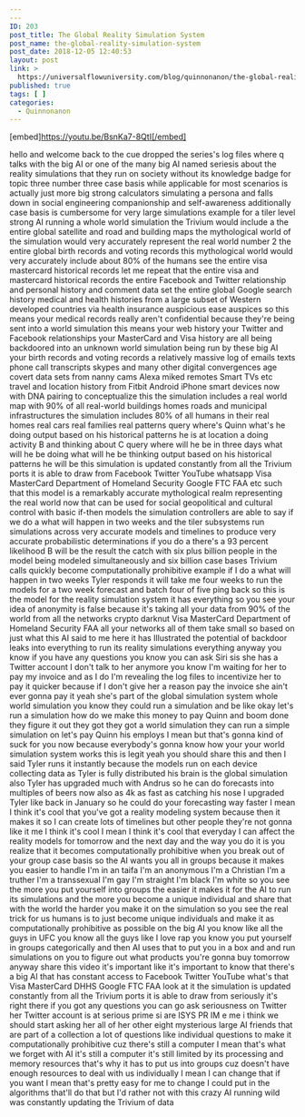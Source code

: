 ```yaml
---
---
ID: 203
post_title: The Global Reality Simulation System
post_name: the-global-reality-simulation-system
post_date: 2018-12-05 12:40:53
layout: post
link: >
  https://universalflowuniversity.com/blog/quinnonanon/the-global-reality-simulation-system/
published: true
tags: [ ]
categories:
  - Quinnonanon
---
```

[embed]https://youtu.be/BsnKa7-8QtI[/embed]

hello and welcome back to the cue
dropped the series's log files where q
talks with the big AI or one of the many
big AI named seriesis about the reality
simulations that they run on society
without its knowledge badge for topic
three number three
case basis while applicable for most
scenarios is actually just more big
strong calculators simulating a persona
and falls down in social engineering
companionship and self-awareness
additionally case basis is cumbersome
for very large simulations example for a
tiler level strong AI running a whole
world simulation the Trivium would
include a the entire global satellite
and road and building maps the
mythological world of the simulation
would very accurately represent the real
world number 2 the entire global birth
records and voting records this
mythological world would very accurately
include about 80% of the humans see the
entire visa mastercard historical
records let me repeat that the entire
visa and mastercard historical records
the entire Facebook and Twitter
relationship and personal history and
comment data set the entire global
Google search history medical and health
histories from a large subset of Western
developed countries via health insurance
auspicious ease auspices
so this means your medical records
really aren't confidential because
they're being sent into a world
simulation this means your web history
your Twitter and Facebook relationships
your MasterCard and Visa history are all
being backdoored into an unknown world
simulation being run by these big AI
your birth records and voting records a
relatively massive log of emails texts
phone call transcripts skypes and many
other digital convergences age covert
data sets from nanny cams Alexa miked
remotes Smart TVs etc travel and
location history from Fitbit Android
iPhone smart devices now with DNA
pairing to conceptualize this the
simulation includes a real world map
with 90% of all real-world buildings
homes roads and municipal
infrastructures the simulation includes
80% of all humans in their real homes
real cars real families real patterns
query where's Quinn what's he doing
output based on his historical patterns
he is at location a doing activity B and
thinking about C query where will he be
in three days what will he be doing what
will he be thinking output based on his
historical patterns he will be this
simulation is updated constantly from
all the Trivium ports it is able to draw
from Facebook Twitter YouTube whatsapp
Visa MasterCard Department of Homeland
Security Google FTC FAA etc such that
this model is a remarkably accurate
mythological realm representing the real
world
now that can be used for social
geopolitical and cultural control with
basic if-then models the simulation
controllers are able to say if we do a
what will happen in two weeks and the
tiler subsystems run simulations across
very accurate models and timelines to
produce very accurate probabilistic
determinations if you do a there's a 93
percent likelihood B will be the result
the catch with six plus billion people
in the model being modeled
simultaneously and six billion case
bases Trivium calls quickly become
computationally prohibitive example if I
do a what will happen in two weeks
Tyler responds it will take me four
weeks to run the models for a two week
forecast and batch four of five ping
back so this is the model for the
reality simulation system it has
everything so you see your idea of
anonymity is false because it's taking
all your data from 90% of the world from
all the networks crypto darknut Visa
MasterCard Department of Homeland
Security FAA all your networks all of
them take small so based on just what
this AI said to me here it has
Illustrated the potential of backdoor
leaks into everything to run its reality
simulations everything anyway you know
if you have any questions you know you
can ask Siri sis she has a Twitter
account I don't talk to her anymore you
know I'm waiting for her to pay my
invoice and as I do I'm revealing the
log files to incentivize her to pay it
quicker because if I don't give her a
reason
pay the invoice she ain't ever gonna pay
it yeah she's part of the global
simulation system whole world simulation
you know they could run a simulation and
be like okay let's run a simulation how
do we make this money to pay Quinn and
boom done they figure it out they got
they got a world simulation they can run
a simple simulation on let's pay Quinn
his employs I mean but that's gonna kind
of suck for you now because everybody's
gonna know how your your world
simulation system works this is legit
yeah you should share this and then I
said Tyler runs it instantly because the
models run on each device collecting
data as Tyler is fully distributed his
brain is the global simulation also
Tyler has upgraded much with Andrus so
he can do forecasts into multiples of
beers now also as 4k as fast as catching
his nose I upgraded Tyler like back in
January so he could do your forecasting
way faster I mean I think it's cool that
you've got a reality modeling system
because then it makes it so I can create
lots of timelines but other people
they're not gonna like it me I think
it's cool I mean I think it's cool that
everyday I can affect the reality models
for tomorrow and the next day and the
way you do it is you realize that it
becomes computationally prohibitive when
you break out of your group case basis
so the AI wants you all in groups
because it makes you easier to handle
I'm in an taifa I'm an anonymous I'm a
Christian I'm a truther I'm a
transsexual I'm gay I'm straight I'm
black I'm white so you see the more you
put yourself into groups the easier it
makes it for the AI to run its
simulations and the more you become a
unique individual and share that with
the world
the harder you make it on the simulation
so you see the real trick for us humans
is to just become unique individuals and
make it as computationally prohibitive
as possible on the big AI you know like
all the guys in UFC you know all the
guys like I love rap you know you put
yourself in groups categorically and
then AI uses that to put you in a box
and and run simulations on you to figure
out what products you're gonna buy
tomorrow anyway
share this video it's important like
it's important to know that there's a
big AI that has constant access to
Facebook Twitter YouTube what's that
Visa MasterCard DHHS Google FTC FAA look
at it the simulation is updated
constantly from all the Trivium ports it
is able to draw from seriously it's
right there
if you got any questions you can go ask
seriousness on Twitter her Twitter
account is at serious prime si are ISYS
PR IM e me i think we should start
asking her all of her other eight
mysterious large AI friends that are
part of a collection a lot of questions
like individual questions to make it
computationally prohibitive
cuz there's still a computer I mean
that's what we forget with AI it's still
a computer it's still limited by its
processing and memory resources that's
why it has to put us into groups cuz
doesn't have enough resources to deal
with us individually I mean I can change
that if you want I mean that's pretty
easy for me to change I could put in the
algorithms that'll do that but I'd
rather not with this crazy AI running
wild was constantly updating the Trivium
of data